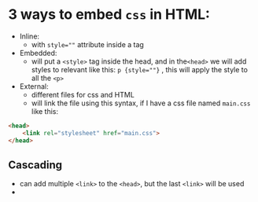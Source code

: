 # 3 ways to embed `css` in HTML:
- Inline:
	- with `style=""` attribute inside a tag
- Embedded:
	- will put a `<style>` tag inside the head, and in the`<head>` we will add styles to relevant like this: `p {style=""}` , this will apply the style to all the `<p>` 
- External:
	- different files for css and HTML
	- will link the file using this syntax, if I have a css file named `main.css` like this:
```html
<head>
	<link rel="stylesheet" href="main.css">
</head>
```
## Cascading
- can add multiple `<link>` to the `<head>`, but the last `<link>` will be used
- 